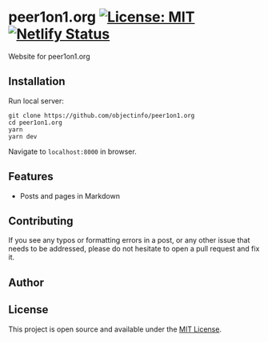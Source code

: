 # peer1on1.org [![License: MIT](https://img.shields.io/badge/License-MIT-blue.svg)](https://opensource.org/licenses/MIT)  [![Netlify Status](https://api.netlify.com/api/v1/badges/62ab8737-cf2b-4b62-9de3-bd702383f24d/deploy-status)](https://app.netlify.com/sites/focused-stallman-f1a6ef/deploys)

Website for peer1on1.org

## Installation

Run local server:

```
git clone https://github.com/objectinfo/peer1on1.org
cd peer1on1.org
yarn
yarn dev
```

Navigate to `localhost:8000` in browser.

## Features

- Posts and pages in Markdown


## Contributing

If you see any typos or formatting errors in a post, or any other issue that needs to be addressed, please do not hesitate to open a pull request and fix it.

## Author


## License

This project is open source and available under the [MIT License](LICENSE).
